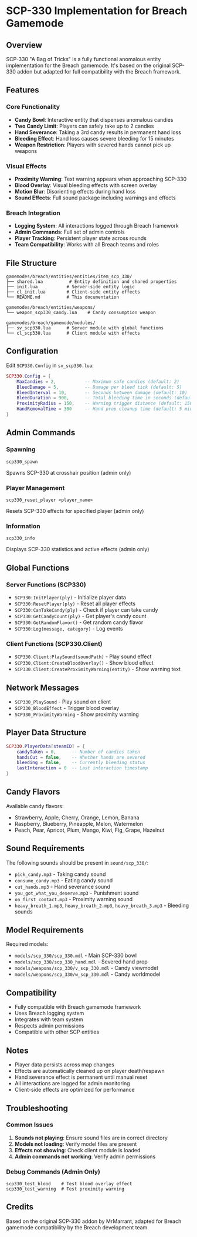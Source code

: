 # SCP-330 Implementation for Breach Gamemode

## Overview
SCP-330 "A Bag of Tricks" is a fully functional anomalous entity implementation for the Breach gamemode. It's based on the original SCP-330 addon but adapted for full compatibility with the Breach framework.

## Features

### Core Functionality
- **Candy Bowl**: Interactive entity that dispenses anomalous candies
- **Two Candy Limit**: Players can safely take up to 2 candies
- **Hand Severance**: Taking a 3rd candy results in permanent hand loss
- **Bleeding Effect**: Hand loss causes severe bleeding for 15 minutes
- **Weapon Restriction**: Players with severed hands cannot pick up weapons

### Visual Effects
- **Proximity Warning**: Text warning appears when approaching SCP-330
- **Blood Overlay**: Visual bleeding effects with screen overlay
- **Motion Blur**: Disorienting effects during hand loss
- **Sound Effects**: Full sound package including warnings and effects

### Breach Integration
- **Logging System**: All interactions logged through Breach framework
- **Admin Commands**: Full set of admin controls
- **Player Tracking**: Persistent player state across rounds
- **Team Compatibility**: Works with all Breach teams and roles

## File Structure

```
gamemodes/breach/entities/entities/item_scp_330/
├── shared.lua          # Entity definition and shared properties
├── init.lua           # Server-side entity logic
├── cl_init.lua        # Client-side entity effects
└── README.md          # This documentation

gamemodes/breach/entities/weapons/
└── weapon_scp330_candy.lua    # Candy consumption weapon

gamemodes/breach/gamemode/modules/
├── sv_scp330.lua      # Server module with global functions
└── cl_scp330.lua      # Client module with effects
```

## Configuration

Edit `SCP330.Config` in `sv_scp330.lua`:

```lua
SCP330.Config = {
    MaxCandies = 2,           -- Maximum safe candies (default: 2)
    BleedDamage = 5,          -- Damage per bleed tick (default: 5)
    BleedInterval = 10,       -- Seconds between damage (default: 10)
    BleedDuration = 900,      -- Total bleeding time in seconds (default: 15 min)
    ProximityRadius = 150,    -- Warning trigger distance (default: 150)
    HandRemovalTime = 300     -- Hand prop cleanup time (default: 5 min)
}
```

## Admin Commands

### Spawning
```
scp330_spawn
```
Spawns SCP-330 at crosshair position (admin only)

### Player Management
```
scp330_reset_player <player_name>
```
Resets SCP-330 effects for specified player (admin only)

### Information
```
scp330_info
```
Displays SCP-330 statistics and active effects (admin only)

## Global Functions

### Server Functions (SCP330)
- `SCP330:InitPlayer(ply)` - Initialize player data
- `SCP330:ResetPlayer(ply)` - Reset all player effects
- `SCP330:CanTakeCandy(ply)` - Check if player can take candy
- `SCP330:GetCandyCount(ply)` - Get player's candy count
- `SCP330:GetRandomFlavor()` - Get random candy flavor
- `SCP330:Log(message, category)` - Log events

### Client Functions (SCP330.Client)
- `SCP330.Client:PlaySound(soundPath)` - Play sound effect
- `SCP330.Client:CreateBloodOverlay()` - Show blood effect
- `SCP330.Client:CreateProximityWarning(entity)` - Show warning text

## Network Messages

- `SCP330_PlaySound` - Play sound on client
- `SCP330_BloodEffect` - Trigger blood overlay
- `SCP330_ProximityWarning` - Show proximity warning

## Player Data Structure

```lua
SCP330.PlayerData[steamID] = {
    candyTaken = 0,      -- Number of candies taken
    handsCut = false,    -- Whether hands are severed
    bleeding = false,    -- Currently bleeding status
    lastInteraction = 0  -- Last interaction timestamp
}
```

## Candy Flavors

Available candy flavors:
- Strawberry, Apple, Cherry, Orange, Lemon, Banana
- Raspberry, Blueberry, Pineapple, Melon, Watermelon
- Peach, Pear, Apricot, Plum, Mango, Kiwi, Fig, Grape, Hazelnut

## Sound Requirements

The following sounds should be present in `sound/scp_330/`:
- `pick_candy.mp3` - Taking candy sound
- `consume_candy.mp3` - Eating candy sound
- `cut_hands.mp3` - Hand severance sound
- `you_got_what_you_deserve.mp3` - Punishment sound
- `on_first_contact.mp3` - Proximity warning sound
- `heavy_breath_1.mp3`, `heavy_breath_2.mp3`, `heavy_breath_3.mp3` - Bleeding sounds

## Model Requirements

Required models:
- `models/scp_330/scp_330.mdl` - Main SCP-330 bowl
- `models/scp_330/scp_330_hand.mdl` - Severed hand prop
- `models/weapons/scp_330/v_scp_330.mdl` - Candy viewmodel
- `models/weapons/scp_330/w_scp_330.mdl` - Candy worldmodel

## Compatibility

- Fully compatible with Breach gamemode framework
- Uses Breach logging system
- Integrates with team system
- Respects admin permissions
- Compatible with other SCP entities

## Notes

- Player data persists across map changes
- Effects are automatically cleaned up on player death/respawn
- Hand severance effect is permanent until manual reset
- All interactions are logged for admin monitoring
- Client-side effects are optimized for performance

## Troubleshooting

### Common Issues
1. **Sounds not playing**: Ensure sound files are in correct directory
2. **Models not loading**: Verify model files are present
3. **Effects not showing**: Check client module is loaded
4. **Admin commands not working**: Verify admin permissions

### Debug Commands (Admin Only)
```
scp330_test_blood    # Test blood overlay effect
scp330_test_warning  # Test proximity warning
```

## Credits

Based on the original SCP-330 addon by MrMarrant, adapted for Breach gamemode compatibility by the Breach development team. 
